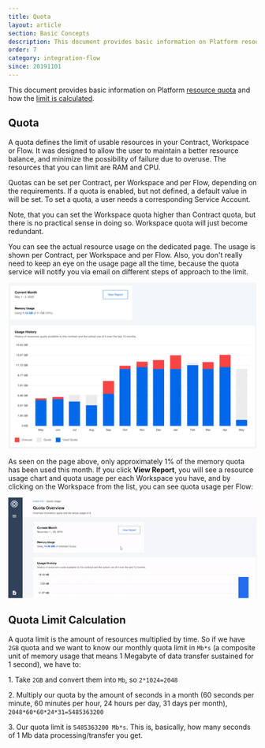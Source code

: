 ```yaml
---
title: Quota
layout: article
section: Basic Concepts
description: This document provides basic information on Platform resource quota and how the limit is calculated.
order: 7
category: integration-flow
since: 20191101
---
```


This document provides basic information on Platform [resource quota](#quota) and how the [limit is calculated](#quota-limit-calculation).

## Quota

A quota defines the limit of usable resources in your Contract, Workspace or Flow. It was designed to allow the user to maintain a better resource balance, and minimize the possibility of failure due to overuse. The resources that you can limit are RAM and CPU.

Quotas can be set per Contract, per Workspace and per Flow, depending on the requirements. If a quota is enabled, but not defined, a default value in  will be set. To set a quota, a user needs a corresponding Service Account.

Note, that you can set the Workspace quota higher than Contract quota, but there is no practical sense in doing so. Workspace quota will just become redundant.

You can see the actual resource usage on the dedicated page. The usage is shown per Contract, per Workspace and per Flow. Also, you don't really need to keep an eye on the usage page all the time, because the quota service will notify you via email on different steps of approach to the limit.

![Quota page](/assets/img/getting-started/quota/quota.png)

As seen on the page above, only approximately 1% of the memory quota has been used this month. If you click **View Report**, you will see a resource usage chart and quota usage per each Workspace you have, and by clicking on the Workspace from the list, you can see quota usage per Flow:

![Report](/assets/img/getting-started/quota/quotadetail.gif)

## Quota Limit Calculation

A quota limit is the amount of resources multiplied by time. So if we have `2GB` quota and we want to know our monthly quota limit in `Mb*s` (a composite unit of memory usage that means 1 Megabyte of data transfer sustained for 1 second), we have to:

1\. Take `2GB` and convert them into `Mb`, so `2*1024=2048`

2\. Multiply our quota by the amount of seconds in a month (60 seconds per minute, 60 minutes per hour, 24 hours per day, 31 days per month), `2048*60*60*24*31=5485363200`      

3\. Our quota limit is `5485363200 Mb*s`. This is, basically, how many seconds of 1 Mb data processing/transfer you get.
